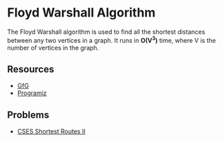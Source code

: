 # Floyd Warshall Algorithm

The Floyd Warshall algorithm is used to find all the shortest distances between any two vertices in a graph. It runs in **O(V<sup>3</sup>)** time, where V is
the number of vertices in the graph.

## Resources

 - [GfG](https://www.geeksforgeeks.org/floyd-warshall-algorithm-dp-16/)
 - [Programiz](https://www.programiz.com/dsa/floyd-warshall-algorithm)

## Problems

 - [CSES Shortest Routes II](https://cses.fi/problemset/task/1672)
